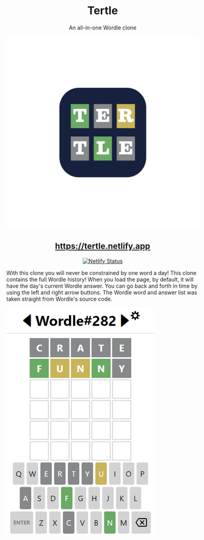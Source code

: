 <center>

# Tertle

An all-in-one Wordle clone

![Tertle Logo](client/assets/adaptive-icon.png)

## https://tertle.netlify.app

[![Netlify Status](https://api.netlify.com/api/v1/badges/7678e925-5c7d-4777-bdc7-12f0d9bc4283/deploy-status)](https://app.netlify.com/sites/tertle/deploys)

</center>

With this clone you will never be constrained by one word a day! This clone contains the full Wordle history! When you load the page, by default, it will have the day's current Wordle answer. You can go back and forth in time by using the left and right arrow buttons. The Wordle word and answer list was taken straight from Wordle's source code.

![Tertle Singleplayer Gameplay Demonstration](demo.png)
